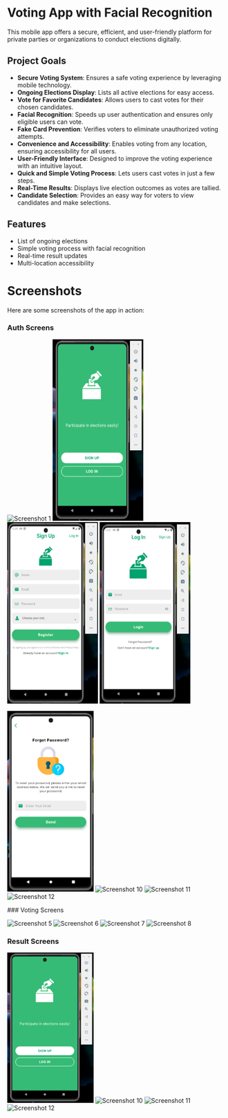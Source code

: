 # Voting App with Facial Recognition

This mobile app offers a secure, efficient, and user-friendly platform for private parties or organizations to conduct elections digitally.

## Project Goals

- **Secure Voting System**: Ensures a safe voting experience by leveraging mobile technology.
- **Ongoing Elections Display**: Lists all active elections for easy access.
- **Vote for Favorite Candidates**: Allows users to cast votes for their chosen candidates.
- **Facial Recognition**: Speeds up user authentication and ensures only eligible users can vote.
- **Fake Card Prevention**: Verifies voters to eliminate unauthorized voting attempts.
- **Convenience and Accessibility**: Enables voting from any location, ensuring accessibility for all users.
- **User-Friendly Interface**: Designed to improve the voting experience with an intuitive layout.
- **Quick and Simple Voting Process**: Lets users cast votes in just a few steps.
- **Real-Time Results**: Displays live election outcomes as votes are tallied.
- **Candidate Selection**: Provides an easy way for voters to view candidates and make selections.

## Features

- List of ongoing elections
- Simple voting process with facial recognition
- Real-time result updates
- Multi-location accessibility

# Screenshots

Here are some screenshots of the app in action:

### Auth Screens

<p>
  <img src="https://github.com/AliAtherAyyubi/Final-Year-Project/blob/main/ScreenShots/Screenshot%202024-07-03%064657.png" alt="Screenshot 1" height="420" width="210"/>
  <img src="https://github.com/AliAtherAyyubi/Final-Year-Project/blob/main/ScreenShots/Screenshot%202024-06-30%20120946.png" alt="Screenshot 1" height="420" width="210"/>
  <img src="https://github.com/AliAtherAyyubi/Final-Year-Project/blob/main/ScreenShots/Screenshot%202024-06-30%20122038.png" alt="Screenshot 1" height="420" width="210"/>
  <img src="https://github.com/AliAtherAyyubi/Final-Year-Project/blob/main/ScreenShots/Screenshot%202024-06-30%20122103.png" alt="Screenshot 1" height="420" width="210"/>
</p>
<p >
  <img src="https://github.com/AliAtherAyyubi/Final-Year-Project/blob/main/ScreenShots/Screenshot%202024-07-03%20070904.png" alt="Screenshot 9" width="200"/>
  <img src="https://github.com/AliAtherAyyubi/Final-Year-Project/blob/main/ScreenShots/Screenshot%202024-06-30%20.png" alt="Screenshot 10" width="200"/>
  <img src="https://github.com/AliAtherAyyubi/Final-Year-Project/blob/main/ScreenShots/Screenshot%202024-06-30%20121030.png" alt="Screenshot 11" width="200"/>
  <img src="https://github.com/AliAtherAyyubi/Final-Year-Project/blob/main/ScreenShots/Screenshot%202024-06-30%20.png" alt="Screenshot 12" width="200"/>
</p>
### Voting Screens

<p >
  <img src="https://github.com/AliAtherAyyubi/Final-Year-Project/blob/main/ScreenShots/Screenshot%202024-06-30%20.png" alt="Screenshot 5" width="200"/>
  <img src="https://github.com/AliAtherAyyubi/Final-Year-Project/blob/main/ScreenShots/Screenshot%202024-06-30%20.png" alt="Screenshot 6" width="200"/>
  <img src="https://github.com/AliAtherAyyubi/Final-Year-Project/blob/main/ScreenShots/Screenshot%202024-06-30%20.png" alt="Screenshot 7" width="200"/>
  <img src="https://github.com/AliAtherAyyubi/Final-Year-Project/blob/main/ScreenShots/Screenshot%202024-06-30%20.png" alt="Screenshot 8" width="200"/>
</p>

### Result Screens

<p >
  <img src="https://github.com/AliAtherAyyubi/Final-Year-Project/blob/main/ScreenShots/Screenshot%202024-06-30%20120946.png" alt="Screenshot 9" width="200"/>
  <img src="https://github.com/AliAtherAyyubi/Final-Year-Project/blob/main/ScreenShots/Screenshot%202024-06-30%20.png" alt="Screenshot 10" width="200"/>
  <img src="https://github.com/AliAtherAyyubi/Final-Year-Project/blob/main/ScreenShots/Screenshot%202024-06-30%20121030.png" alt="Screenshot 11" width="200"/>
  <img src="https://github.com/AliAtherAyyubi/Final-Year-Project/blob/main/ScreenShots/Screenshot%202024-06-30%20.png" alt="Screenshot 12" width="200"/>
</p>

